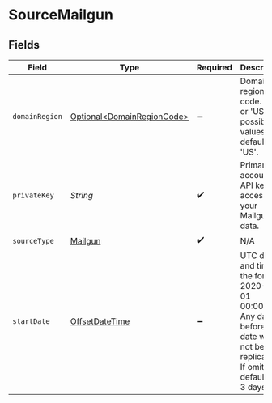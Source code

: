 # SourceMailgun


## Fields

| Field                                                                                                                                      | Type                                                                                                                                       | Required                                                                                                                                   | Description                                                                                                                                | Example                                                                                                                                    |
| ------------------------------------------------------------------------------------------------------------------------------------------ | ------------------------------------------------------------------------------------------------------------------------------------------ | ------------------------------------------------------------------------------------------------------------------------------------------ | ------------------------------------------------------------------------------------------------------------------------------------------ | ------------------------------------------------------------------------------------------------------------------------------------------ |
| `domainRegion`                                                                                                                             | [Optional\<DomainRegionCode>](../../models/shared/DomainRegionCode.md)                                                                     | :heavy_minus_sign:                                                                                                                         | Domain region code. 'EU' or 'US' are possible values. The default is 'US'.                                                                 |                                                                                                                                            |
| `privateKey`                                                                                                                               | *String*                                                                                                                                   | :heavy_check_mark:                                                                                                                         | Primary account API key to access your Mailgun data.                                                                                       |                                                                                                                                            |
| `sourceType`                                                                                                                               | [Mailgun](../../models/shared/Mailgun.md)                                                                                                  | :heavy_check_mark:                                                                                                                         | N/A                                                                                                                                        |                                                                                                                                            |
| `startDate`                                                                                                                                | [OffsetDateTime](https://docs.oracle.com/javase/8/docs/api/java/time/OffsetDateTime.html)                                                  | :heavy_minus_sign:                                                                                                                         | UTC date and time in the format 2020-10-01 00:00:00. Any data before this date will not be replicated. If omitted, defaults to 3 days ago. | 2023-08-01T00:00:00Z                                                                                                                       |